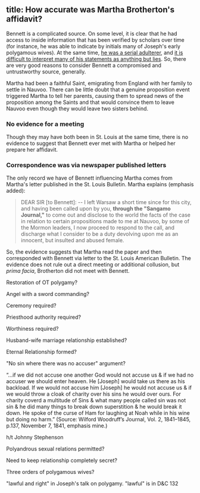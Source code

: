 title: How accurate was Martha Brotherton's affidavit?
---


Bennett is a complicated source.  On some level, it is clear that he had access to inside information that has been verified by scholars over time (for instance, he was able to indicate by initials many of Joseph's early polygamous wives).  At the same time, [he was a serial adulterer](http://mormonpolygamydocuments.org/john-c-bennett-joseph-smiths-polygamy-addressing-question-reliability/), and [it is difficult to interpret many of his statements as anything but lies](https://archive.org/stream/jmormhist.42.3.0094#page/n1/mode/1up).  So, there are very good reasons to consider Bennett a compromised and untrustworthy source, generally.

Martha had been a faithful Saint, emigrating from England with her family to settle in Nauvoo.  There can be little doubt that a genuine proposition event triggered Martha to tell her parents, causing them to spread news of the proposition among the Saints and that would convince them to leave Nauvoo even though they would leave two sisters behind.


### No evidence for a meeting

Though they may have both been in St. Louis at the same time, there is no evidence to suggest that Bennett ever met with Martha or helped her prepare her affidavit.

### Correspondence was via newspaper published letters

The only record we have of Bennett influencing Martha comes from Martha's letter published in the St. Louis Bulletin.  Martha explains (emphasis added):

> DEAR SIR [to Bennett]: -- I left Warsaw a short time since for this city, and having been called upon by you, **through the "Sangamo Journal,"** to come out and disclose to the world the facts of the case in relation to certain propositions made to me at Nauvoo, by some of the Mormon leaders, I now proceed to respond to the call, and discharge what I consider to be a duty devolving upon me as an innocent, but insulted and abused female. 

So, the evidence suggests that Martha read the paper and then corresponded with Bennett via letter to the St. Louis American Bulletin.  The evidence does not rule out a direct meeting or additional collusion, but _prima facia_, Brotherton did not meet with Bennett.


Restoration of OT polygamy?

Angel with a sword commanding?

Ceremony required?

Priesthood authority required?

Worthiness required?

Husband-wife marriage relationship established?

Eternal Relationship formed?

"No sin where there was no accuser" argument?


“…if we did not accuse one another God would not accuse us & if we had no accuser we should enter heaven. He [Joseph] would take us there as his backload. If we would not accuse him [Joseph] he would not accuse us & if we would throw a cloak of charity over his sins he would over ours. For charity coverd a multitude of Sins & what many people called sin was not sin & he did many things to break down superstition & he would break it down. He spoke of the curse of Ham for laughing at Noah while in his wine but doing no harm.” (Source: Wilford Woodruff’s Journal, Vol. 2, 1841–1845, p.137, November 7, 1841, emphasis mine.)

h/t Johnny Stephenson



Polyandrous sexual relations permitted?

Need to keep relationship completely secret?

Three orders of polygamous wives?

"lawful and right" in Joseph's talk on polygamy.  "lawful" is in D&C 132
